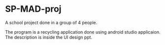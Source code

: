 # SP-MAD-proj

A school project done in a group of 4 people.

The program is a recycling application done using android studio applicaion. The description is inside the UI design ppt.
